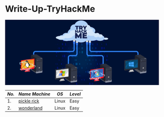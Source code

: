# Write-Up-TryHackMe

![1](1.png)

| *No.* | *Name Machine* | *OS* | *Level* |
| ------- | ---------------- | ------ | --------- |
| 1.  | [pickle rick](https://github.com/Te3chn0Logy/Write-Up-THM/blob/Te3chnology/Te3chnOLogy/pickle%20rick/README.md)     | Linux  | Easy      |
| 2.  | [wonderland](https://github.com/Te3chn0Logy/Write-Up-THM/tree/Te3chnology/Te3chnOLogy/Wonderland)                   | Linux  | Easy      |
